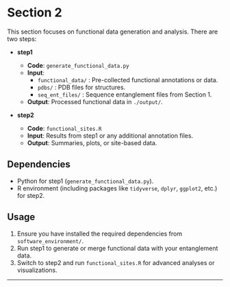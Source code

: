 # Section 2

This section focuses on functional data generation and analysis. There are two steps:

- **step1**
  - **Code**: `generate_functional_data.py`
  - **Input**:  
    - `functional_data/` : Pre-collected functional annotations or data.  
    - `pdbs/` : PDB files for structures.  
    - `seq_ent_files/` : Sequence entanglement files from Section 1.  
  - **Output**: Processed functional data in `./output/`.

- **step2**
  - **Code**: `functional_sites.R`
  - **Input**: Results from step1 or any additional annotation files.
  - **Output**: Summaries, plots, or site-based data.

## Dependencies

- Python for step1 (`generate_functional_data.py`).
- R environment (including packages like `tidyverse`, `dplyr`, `ggplot2`, etc.) for step2.

## Usage

1. Ensure you have installed the required dependencies from `software_environment/`.
2. Run step1 to generate or merge functional data with your entanglement data.
3. Switch to step2 and run `functional_sites.R` for advanced analyses or visualizations.

---
